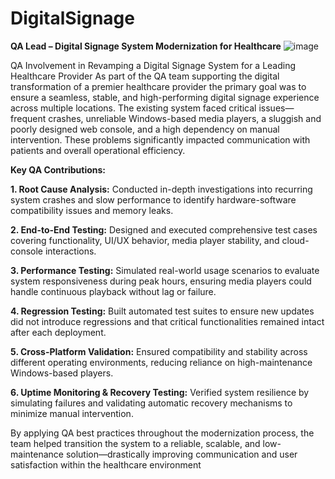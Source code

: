 # DigitalSignage
**QA Lead – Digital Signage System Modernization for Healthcare**
![image](https://github.com/user-attachments/assets/24cdcdb0-2068-4e18-b4c5-ac390a2ca0e4)

QA Involvement in Revamping a Digital Signage System for a Leading Healthcare Provider As part of the QA team supporting the digital transformation of a premier healthcare provider the primary goal was to ensure a seamless, stable, and high-performing digital signage experience across multiple locations. The existing system faced critical issues—frequent crashes, unreliable Windows-based media players, a sluggish and poorly designed web console, and a high dependency on manual intervention. These problems significantly impacted communication with patients and overall operational efficiency. 

**Key QA Contributions:** 

**1. Root Cause Analysis:** Conducted in-depth investigations into recurring system crashes and slow performance to identify hardware-software compatibility issues and memory leaks.
   
**2. End-to-End Testing:** Designed and executed comprehensive test cases covering functionality, UI/UX behavior, media player stability, and cloud-console interactions.
   
**3. Performance Testing:** Simulated real-world usage scenarios to evaluate system responsiveness during peak hours, ensuring media players could handle continuous playback without lag or failure.
   
**4. Regression Testing:** Built automated test suites to ensure new updates did not introduce regressions and that critical functionalities remained intact after each deployment.
   
**5. Cross-Platform Validation:** Ensured compatibility and stability across different operating environments, reducing reliance on high-maintenance Windows-based players.
  
**6. Uptime Monitoring & Recovery Testing:** Verified system resilience by simulating failures and validating automatic recovery mechanisms to minimize manual intervention.

By applying QA best practices throughout the modernization process, the team helped transition the system to a reliable, scalable, and low-maintenance solution—drastically improving communication and user satisfaction within the healthcare environment

